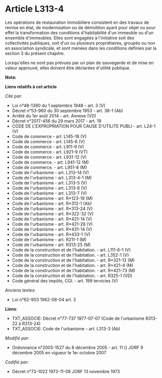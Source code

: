 # Article L313-4

Les opérations de restauration immobilière consistent en des travaux de remise en état, de modernisation ou de démolition
ayant pour objet ou pour effet la transformation des conditions d'habitabilité d'un immeuble ou d'un ensemble d'immeubles.
Elles sont engagées à l'initiative soit des collectivités publiques, soit d'un ou plusieurs propriétaires, groupés ou non en
association syndicale, et sont menées dans les conditions définies par la section 3 du présent chapitre.

Lorsqu'elles ne sont pas prévues par un plan de sauvegarde et de mise en valeur approuvé, elles doivent être déclarées
d'utilité publique.

**Nota:**



**Liens relatifs à cet article**

_Cité par_:

  - Loi n°48-1360 du 1 septembre 1948 - art. 3 (V)
  - Décret n°53-960 du 30 septembre 1953 - art. 38-1 (Ab)
  - Arrêté du 1er août 2014 - art. Annexe (VD)
  - Décret n°2017-456 du 29 mars 2017 - art. 19
  - CODE DE L'EXPROPRIATION POUR CAUSE D'UTILITE PUBLI - art. L24-1 (V)
  - Code de commerce - art. L145-18 (V)
  - Code de commerce - art. L145-6 (V)
  - Code de commerce - art. L911-9 (V)
  - Code de commerce - art. L921-9 (VT)
  - Code de commerce - art. L931-12 (V)
  - Code de commerce. - art. L941-12 (M)
  - Code de commerce. - art. L951-8 (M)
  - Code de l'urbanisme - art. L313-14 (V)
  - Code de l'urbanisme - art. L313-4-1 (M)
  - Code de l'urbanisme - art. L313-5 (V)
  - Code de l'urbanisme - art. L313-6 (V)
  - Code de l'urbanisme - art. L313-7 (V)
  - Code de l'urbanisme - art. R*123-19 (M)
  - Code de l'urbanisme - art. R*312-1 (Ab)
  - Code de l'urbanisme - art. R*313-24 (V)
  - Code de l'urbanisme - art. R*322-32 (V)
  - Code de l'urbanisme - art. R*421-14 (V)
  - Code de l'urbanisme - art. R*421-28 (V)
  - Code de l'urbanisme - art. R*431-14 (V)
  - Code de l'urbanisme - art. R*433-1 (V)
  - Code de l'urbanisme - art. R211-1 (M)
  - Code de l'urbanisme - art. R313-25 (M)
  - Code de la construction et de l'habitation. - art. L111-6-1 (V)
  - Code de la construction et de l'habitation. - art. L352-1 (V)
  - Code de la construction et de l'habitation. - art. R*321-12 (M)
  - Code de la construction et de l'habitation. - art. R*421-4 (M)
  - Code de la construction et de l'habitation. - art. R*421-73 (M)
  - Code de la construction et de l'habitation. - art. R325-1 (VD)
  - Code général des impôts, CGI. - art. 199 tervicies (V)

_Anciens textes_:

  - Loi n°62-903 1962-08-04 art. 3

**Liens**:

  - TXT_ASSOCIE: Décret n°77-737 1977-07-07 (Code de l'urbanisme R313-22 à R313-24)
  - TXT_ASSOCIE: Code de l'urbanisme - art. L313-3 (Ab)

_Modifié par_:

  - Ordonnance n°2005-1527 du 8 décembre 2005 - art. 11 () JORF 9 décembre 2005 en vigueur le 1er octobre 2007

_Codifié par_:

  - Décret n°73-1022 1973-11-08 JORF 13 novembre 1973
